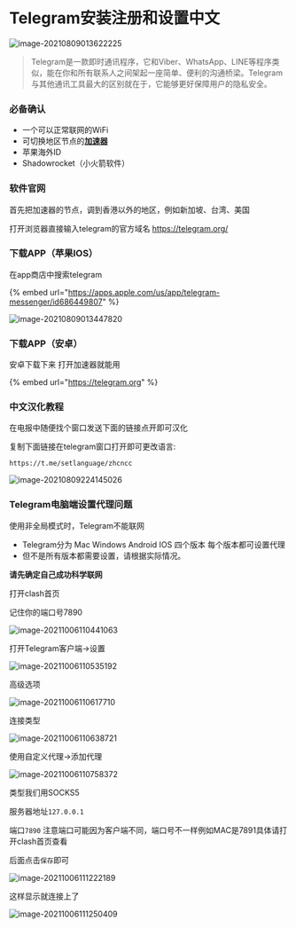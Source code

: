 # Telegram安装注册和设置中文



![image-20210809013622225](https://1-1306085497.cos.ap-shanghai.myqcloud.com/img/20210809013622.png)

> Telegram是一款即时通讯程序，它和Viber、WhatsApp、LINE等程序类似，能在你和所有联系人之间架起一座简单、便利的沟通桥梁。Telegram与其他通讯工具最大的区别就在于，它能够更好保障用户的隐私安全。

### 必备确认

* 一个可以正常联网的WiFi
* 可切换地区节点的[**加速器**](https://buy.wvker.com)
* 苹果海外ID
* Shadowrocket（小火箭软件）

### 软件官网

首先把加速器的节点，调到香港以外的地区，例如新加坡、台湾、美国

打开浏览器直接输入telegram的官方域名 https://telegram.org/

### 下载APP（苹果IOS）

在app商店中搜索telegram

{% embed url="https://apps.apple.com/us/app/telegram-messenger/id686449807" %}

![image-20210809013447820](https://1-1306085497.cos.ap-shanghai.myqcloud.com/img/20210809013447.png)

### 下载APP（安卓）

安卓下载下来 打开加速器就能用

{% embed url="https://telegram.org" %}

### 中文汉化教程

在电报中随便找个窗口发送下面的链接点开即可汉化

复制下面链接在telegram窗口打开即可更改语言:

```
https://t.me/setlanguage/zhcncc
```

![image-20210809224145026](https://1-1306085497.cos.ap-shanghai.myqcloud.com/img/20210809224145.png)

### Telegram电脑端设置代理问题

使用非全局模式时，Telegram不能联网

* Telegram分为 Mac Windows Android IOS 四个版本 每个版本都可设置代理
* 但不是所有版本都需要设置，请根据实际情况。

**请先确定自己成功科学联网**

打开clash首页

记住你的端口号7890

![image-20211006110441063](https://1-1306085497.cos.ap-shanghai.myqcloud.com/img/image-20211006110441063.png)

打开Telegram客户端→设置

![image-20211006110535192](https://1-1306085497.cos.ap-shanghai.myqcloud.com/img/image-20211006110535192.png)

高级选项

![image-20211006110617710](https://1-1306085497.cos.ap-shanghai.myqcloud.com/img/image-20211006110617710.png)

连接类型

![image-20211006110638721](https://1-1306085497.cos.ap-shanghai.myqcloud.com/img/image-20211006110638721.png)

使用自定义代理→添加代理

![image-20211006110758372](https://1-1306085497.cos.ap-shanghai.myqcloud.com/img/image-20211006110758372.png)

类型我们用SOCKS5

服务器地址`127.0.0.1`

端口`7890` 注意端口可能因为客户端不同，端口号不一样例如MAC是7891具体请打开clash首页查看

后面点击`保存`即可

![image-20211006111222189](https://1-1306085497.cos.ap-shanghai.myqcloud.com/img/image-20211006111222189.png)

这样显示就连接上了

![image-20211006111250409](https://1-1306085497.cos.ap-shanghai.myqcloud.com/img/image-20211006111250409.png)
